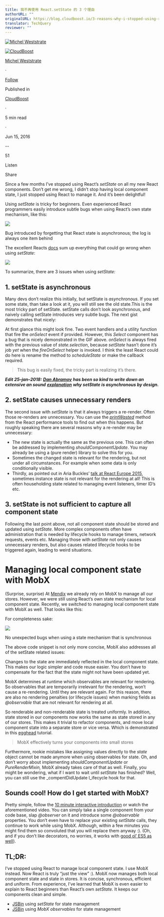 ```yaml
---
title: 我不再使用 React.setState 的 3 个理由
authorURL: ""
originalURL: https://blog.cloudboost.io/3-reasons-why-i-stopped-using-react-setstate-ab73fc67a42e
translator: TechQuery
reviewer: ""
---
```


[![Michel Weststrate](https://miro.medium.com/v2/resize:fill:88:88/1*XWCjUzWvB5KUrmXT1kxOOA.jpeg)][1]

[![CloudBoost](https://miro.medium.com/v2/resize:fill:48:48/1*a8_IkAXKt7ff5oUv_QmQSw.png)][2]

[Michel Weststrate][3]

·

[Follow][4]

Published in

[CloudBoost][5]

·

5 min read

·

Jun 15, 2016

[][6]

\--

51

[][7]

Listen

Share

Since a few months I’ve stopped using React’s _setState_ on all my new React components. Don’t get me wrong, I didn’t stop having local component state, I just stopped using React to manage it. And it’s been delightful!

Using _setState_ is tricky for beginners. Even experienced React programmers easily introduce subtle bugs when using React’s own state mechanism, like this:

![](https://miro.medium.com/v2/resize:fit:640/1*v2qbGqdV8wM1G4ixs7woEw.gif)

Bug introduced by forgetting that React state is asynchronous; the log is always one item behind

The excellent Reacts [docs][8] sum up everything that could go wrong when using _setState_:

![](https://miro.medium.com/v2/resize:fit:640/format:webp/1*OtKvlJDJPjbSVM6o-yjL_Q.png)

To summarize, there are 3 issues when using _setState:_

## 1\. setState is asynchronous

Many devs don’t realize this initially, but setState is _asynchronous._ If you set some state, than take a look at it, you will still see the old state.This is the most tricky part of setState. setState calls don’t look asynchronous, and naively calling setState introduces very subtle bugs. The next gist demonstrates that nicely:

At first glance this might look fine. Two event handlers and a utility function that fire the _onSelect_ event if provided. However, this _Select_ component has a bug that is nicely demonstrated in the GIF above. _onSelect_ is always fired with the previous value of _state.selection_, because _setState_ hasn’t done it’s job _yet_ when the _fireOnSelect_ helper is invoked. I think the least React could do here is rename the method to _scheduleState_ or make the callback required.

> This bug is easily fixed, the tricky part is realizing it’s there.

**_Edit 25–jan–2018:_** [**_Dan Abramov_**][9] **_has been so kind to write down an extensive an sound_** [**_explanation_**][10] **_why setState is asynchronous by design._**

## 2\. setState causes unnecessary renders

The second issue with _setState_ is that it always triggers a re-render. Often those re-renders are unnecessary. You can use the [_printWasted_][11] method from the React performance tools to find out when this happens. But roughly speaking there are several reasons why a re-render may be unnecessary:

-   The new state is actually the same as the previous one. This can often be addressed by implementing _shouldComponentUpdate_. You may already be using a (pure render) library to solve this for you.
-   Sometimes the changed state is relevant for the rendering, but not under all circumstances. For example when some data is only conditionally visible.
-   Thirdly, as pointed out in Aria Buckles’ [talk at React Europe 2015][12], sometimes instance state is not relevant for the rendering at all! This is often householding state related to managing event listeners, timer ID’s etc.

## 3\. setState is not sufficient to capture all component state

Following the last point above, not all component state should be stored and updated using _setState_. More complex components often have administration that is needed by lifecycle hooks to manage timers, network requests, events etc. Managing those with _setState_ not only causes unnecessary renders, but also causes related lifecycle hooks to be triggered again, leading to weird situations.

# Managing local component state with MobX

(Surprise, surprise) At [Mendix][13] we already rely on MobX to manage all our stores. However, we were still using React’s own state mechanism for local component state. Recently, we switched to managing local component state with MobX as well. That looks like this:

For completeness sake:

![](https://miro.medium.com/v2/resize:fit:640/1*LPl8MGfkPyWGtRERQdw_3w.gif)

No unexpected bugs when using a state mechanism that is synchronous

The above code snippet is not only more concise, MobX also addresses all of the setState related issues:

Changes to the state are immediately reflected in the local component state. This makes our logic simpler and code reuse easier. You don’t have to compensate for the fact that the state might not have been updated yet.

MobX determines at runtime which observables are relevant for rendering. So observables that are temporarily irrelevant for the rendering, won’t cause a re-rendering. Until they are relevant again. For this reason, there are also no rendering penalties (or lifecycle issues) when marking fields as _@observable_ that are not relevant for rendering at all.

So renderable and non-renderable state is treated uniformly. In addition, state stored in our components now works the same as state stored in any of our stores. This makes it trivial to refactor components, and move local component state into a separate store or vice versa. Which is demonstrated in this [egghead][14] tutorial.

> MobX effectively turns your components into small stores

Furthermore, rookie mistakes like assigning values directly to the _state_ object cannot be made anymore when using observables for state. Oh, and don’t worry about implementing _shouldComponentUpdate_ or _PureRenderMixin,_ MobX already takes care of that as well. Finally, you might be wondering, what if I want to wait until _setState_ has finished? Well, you can still use the \_compentDidUpdate l\_ifecycle hook for that.

## Sounds cool! How do I get started with MobX?

Pretty simple, follow the [10 minute interactive introduction][15] or watch the aforementioned video. You can simply take a single component from your code base, slap _@observer_ on it and introduce some _@observable_ properties. You don’t even have to replace your existing _setState_ calls, they continue to work while using MobX. Although, within a few minutes you might find them so convoluted that you will replace them anyway :). (Oh, and if you don’t like decorators, no worries, it works with [good ol’ ES5 as well][16]).

## TL;DR:

I’ve stopped using React to manage local component state. I use MobX instead. Now React is truly “just the view” :). MobX now manages both local component state and state in stores. It is concise, synchronous, efficient and uniform. From experience, I’ve learned that MobX is even easier to explain to React beginners than React’s own _setState._ It keeps our components clean and simple.

-   [JSBin][17] using _setState_ for state management
-   [JSBin][18] using _MobX observables_ for state management

[1]: https://medium.com/@mweststrate?source=post_page-----ab73fc67a42e--------------------------------
[2]: https://blog.cloudboost.io/?source=post_page-----ab73fc67a42e--------------------------------
[3]: https://medium.com/@mweststrate?source=post_page-----ab73fc67a42e--------------------------------
[4]: https://medium.com/m/signin?actionUrl=https%3A%2F%2Fmedium.com%2F_%2Fsubscribe%2Fuser%2Fde4496bfa1e2&operation=register&redirect=https%3A%2F%2Fblog.cloudboost.io%2F3-reasons-why-i-stopped-using-react-setstate-ab73fc67a42e&user=Michel+Weststrate&userId=de4496bfa1e2&source=post_page-de4496bfa1e2----ab73fc67a42e---------------------post_header-----------
[5]: https://blog.cloudboost.io/?source=post_page-----ab73fc67a42e--------------------------------
[6]: https://medium.com/m/signin?actionUrl=https%3A%2F%2Fmedium.com%2F_%2Fvote%2Fcloudboost%2Fab73fc67a42e&operation=register&redirect=https%3A%2F%2Fblog.cloudboost.io%2F3-reasons-why-i-stopped-using-react-setstate-ab73fc67a42e&user=Michel+Weststrate&userId=de4496bfa1e2&source=-----ab73fc67a42e---------------------clap_footer-----------
[7]: https://medium.com/m/signin?actionUrl=https%3A%2F%2Fmedium.com%2F_%2Fbookmark%2Fp%2Fab73fc67a42e&operation=register&redirect=https%3A%2F%2Fblog.cloudboost.io%2F3-reasons-why-i-stopped-using-react-setstate-ab73fc67a42e&source=-----ab73fc67a42e---------------------bookmark_footer-----------
[8]: https://facebook.github.io/react/docs/component-api.html
[9]: https://medium.com/u/a3a8af6addc1?source=post_page-----ab73fc67a42e--------------------------------
[10]: https://github.com/facebook/react/issues/11527#issuecomment-360199710
[11]: https://facebook.github.io/react/docs/perf.html#perf.printwastedmeasurements
[12]: https://youtu.be/2Qu-Ulrsfl8?t=12m09s
[13]: http://www.mendix.com/
[14]: https://egghead.io/lessons/javascript-mobx-and-react-intro-syncing-the-ui-with-the-app-state-using-observable-and-observer
[15]: https://mobxjs.github.io/mobx/getting-started.html
[16]: https://github.com/mobxjs/mobx/blob/gh-pages/docs/best/syntax.md#react-components
[17]: http://jsbin.com/yelazuvamo/edit?js%2Cconsole%2Coutput=
[18]: http://jsbin.com/sofezamavi/1/edit?js%2Cconsole%2Coutput=
